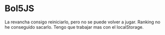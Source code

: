 # Bol5JS

La revancha consigo reiniciarlo, pero no se puede volver a jugar.
Ranking no he conseguido sacarlo. Tengo que trabajar mas con el localStorage.
